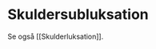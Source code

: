 # Skuldersubluksation
Se også [[Skulderluksation]].

<!-- #anki/tag/med/Orto #anki/deck/Medicine -->

<!-- {BearID:0600A7E2-6BA9-484D-804C-32C04C72019D-19264-0000241FEAE3227B} -->

